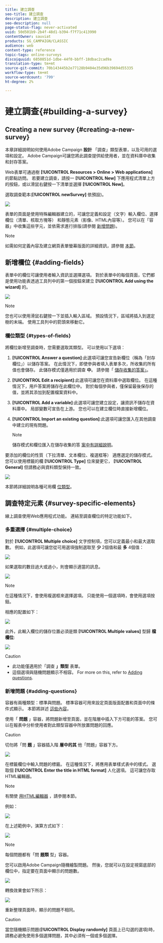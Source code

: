 ```yaml
---
title: 建立調查
seo-title: 建立調查
description: 建立調查
seo-description: null
page-status-flag: never-activated
uuid: 50d501b9-2b4f-48d1-b394-f7f71c413990
contentOwner: sauviat
products: SG_CAMPAIGN/CLASSIC
audience: web
content-type: reference
topic-tags: online-surveys
discoiquuid: 6850851d-1dbe-44f0-bbff-18dbac2cad9a
translation-type: tm+mt
source-git-commit: 70b143445b2e77128b9404e35d96b39694d55335
workflow-type: tm+mt
source-wordcount: '799'
ht-degree: 2%

---
```



# 建立調查{#building-a-survey}

## Creating a new survey {#creating-a-new-survey}

本章詳細說明如何使用Adobe Campaign **設計** 「調查」類型表單，以及可用的選項和設定。 Adobe Campaign可讓您將此調查提供給使用者，並在資料庫中收集和封存答案。

Web表單可通過樹 **[!UICONTROL Resources > Online > Web applications]** 的節點訪問。 若要建立調查，請按一 **[!UICONTROL New]** 下應用程式清單上方的按鈕，或以滑鼠右鍵按一下清單並選擇 **[!UICONTROL New]**。

選取調查範本(**[!UICONTROL newSurvey]** 依預設)。

![](assets/s_ncs_admin_survey_select_template.png)

表單的頁面是使用特殊編輯器建立的，可讓您定義和設定（文字）輸入欄位、選擇欄位（清單、核取方塊等） 和靜態元素（影像、HTML內容等）。 您可以在「容器」中收集這些字元，並依需求進行排版(請參閱 [新增問題](#adding-questions))。

>[!NOTE]
>
>如需如何定義內容及建立網頁表單螢幕版面的詳細資訊，請參閱 [本節](../../web/using/about-web-forms.md)。

## 新增欄位 {#adding-fields}

表單中的欄位可讓使用者輸入資訊並選擇選項。 對於表單中的每個頁面，它們都是使用功能表透過工具列中的第一個按鈕來建立 **[!UICONTROL Add using the wizard]** 的。

![](assets/s_ncs_admin_survey_add_field_menu.png)

>[!NOTE]
>
>您也可以使用滑鼠右鍵按一下並插入輸入區域。 預設情況下，區域將插入到選定樹的末端。 使用工具列中的箭頭來移動它。

### 欄位類型 {#types-of-fields}

將欄位新增至調查時，您需要選取其類型。 可以使用以下選項：

1. **[!UICONTROL Answer a question]**:此選項可讓您宣告新欄位（稱為「封存欄位」）以儲存答案。 在此情況下，即使參與者填入表單多次，所收集的所有值也會儲存。 此儲存模式僅適用於調查 **中**。 請參閱「 [儲存收集的答案」](../../web/using/managing-answers.md#storing-collected-answers)。
1. **[!UICONTROL Edit a recipient]**:此選項可讓您在資料庫中選取欄位。 在這種情況下，用戶答案將儲存在此欄位中。 對於每個參與者，僅保留最後保存的值，並將其添加到配置檔案資料中。
1. **[!UICONTROL Add a variable]**:此選項可讓您建立設定，讓資訊不儲存在資料庫中。 局部變數可宣告在上游。 您也可以在建立欄位時直接新增欄位。
1. **[!UICONTROL Import an existing question]**:此選項可讓您匯入在其他調查中建立的現有問題。

   >[!NOTE]
   >
   >儲存模式和欄位匯入在儲存收集的答 [案中有詳細說明](../../web/using/managing-answers.md#storing-collected-answers)。

要添加的欄位的性質（下拉清單、文本欄位、複選框等） 適應選定的儲存模式。 您可以使用標籤的欄 **[!UICONTROL Type]** 位來變更它， **[!UICONTROL General]** 但請務必與資料類型保持一致。

![](assets/s_ncs_admin_survey_change_type.png)

本節將詳細說明各種可用欄 [位類型](../../web/using/about-web-forms.md)。

## 調查特定元素 {#survey-specific-elements}

線上調查使用Web應用程式功能。 連結至調查欄位的特定功能如下。

### 多重選擇 {#multiple-choice}

對於 **[!UICONTROL Multiple choice]** 文字控制項，您可以定義最小和最大選取數。 例如，此選項可讓您從可用選項強制選取至 **少** 2個值和最 **多** 4個值：

![](assets/s_ncs_admin_survey_multichoice_ex1.png)

如果選取的數目過大或過小，則會顯示適當的訊息。

![](assets/s_ncs_admin_survey_multichoice_ex2.png)

>[!NOTE]
>
>在這種情況下，會使用複選框來選擇選項。 只能使用一個選項時，會使用選項按鈕。

相應的配置如下：

![](assets/s_ncs_admin_survey_multichoice_ex3.png)

此外，此輸入欄位的儲存位置必須是類 **[!UICONTROL Multiple values]** 型歸 **檔欄位**:

![](assets/s_ncs_admin_survey_multiple_values_field.png)

>[!CAUTION]
>
>* 此功能僅適用於「調查 **」類型** 表單。
>* 這個選項與隨機問題顯示不相容。 For more on this, refer to [Adding questions](#adding-questions).


### 新增問題 {#adding-questions}

容器有兩種類型：標準與問題。 標準容器可用來設定頁面版面配置和頁面中的條件式顯示。 本節將詳述 [這些內容](../../web/using/about-web-forms.md)。

使用「 **問題** 」容器，將問題新增至頁面，並在階層中插入下方可能的答案。 您可以在報表中分析使用者對此類型容器中所放置問題的回應。

>[!CAUTION]
>
>切勿將「問 **題** 」容器插入階 **層中的其** 他「問題」容器下方。

![](assets/s_ncs_admin_question_label.png)

在標籤欄位中輸入問題的標籤。 在這種情況下，將應用表單樣式表中的樣式。 選取個 **[!UICONTROL Enter the title in HTML format]** 人化選項。 這可讓您存取HTML編輯器。

>[!NOTE]
>
>有關使 [用HTML編輯器](../../web/using/about-web-forms.md) ，請參閱本節。

例如：

![](assets/s_ncs_admin_survey_containers_qu_arbo.png)

在上述範例中，演算方式如下：

![](assets/s_ncs_admin_survey_containers_qu_ex.png)

>[!NOTE]
>
>每個問題都有「問 **題類** 型」容器。

您可以啟用Adobe Campaign隨機繪製問題。 然後，您就可以在設定視窗底部的欄位中，指定要在頁面中顯示的問題數。

![](assets/s_ncs_admin_survey_containers_qu_display.png)

轉換效果會如下所示：

![](assets/s_ncs_admin_survey_containers_qu_display_rendering.png)

重新整理頁面時，顯示的問題不相同。

>[!CAUTION]
>
>當您隨機顯示問題(**[!UICONTROL Display randomly]** 頁面上已勾選的選項)時，請務必避免使用多個選擇問題，其中必須有一個或多個選擇。

